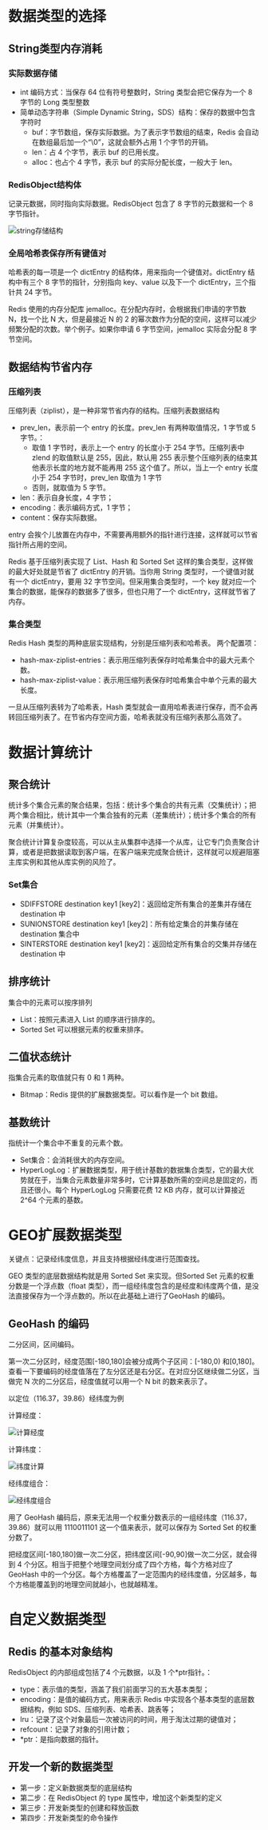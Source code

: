 # 数据类型的选择

## String类型内存消耗
### 实际数据存储
* int 编码方式：当保存 64 位有符号整数时，String 类型会把它保存为一个 8 字节的 Long 类型整数
* 简单动态字符串（Simple Dynamic String，SDS）结构：保存的数据中包含字符时
  * buf：字节数组，保存实际数据。为了表示字节数组的结束，Redis 会自动在数组最后加一个“\0”，这就会额外占用 1 个字节的开销。
  * len：占 4 个字节，表示 buf 的已用长度。
  * alloc：也占个 4 字节，表示 buf 的实际分配长度，一般大于 len。

### RedisObject结构体
记录元数据，同时指向实际数据。RedisObject 包含了 8 字节的元数据和一个 8 字节指针。

![string存储结构](assets/string存储.png)

### 全局哈希表保存所有键值对
哈希表的每一项是一个 dictEntry 的结构体，用来指向一个键值对。dictEntry 结构中有三个 8 字节的指针，分别指向 key、value 以及下一个 dictEntry，三个指针共 24 字节。

Redis 使用的内存分配库 jemalloc。在分配内存时，会根据我们申请的字节数 N，找一个比 N 大，但是最接近 N 的 2 的幂次数作为分配的空间，这样可以减少频繁分配的次数。举个例子。如果你申请 6 字节空间，jemalloc 实际会分配 8 字节空间。

## 数据结构节省内存

### 压缩列表
压缩列表（ziplist），是一种非常节省内存的结构。压缩列表数据结构
* prev_len，表示前一个 entry 的长度。prev_len 有两种取值情况，1 字节或 5 字节。：
  * 取值 1 字节时，表示上一个 entry 的长度小于 254 字节。压缩列表中 zlend 的取值默认是 255，因此，默认用 255 表示整个压缩列表的结束其他表示长度的地方就不能再用 255 这个值了。所以，当上一个 entry 长度小于 254 字节时，prev_len 取值为 1 字节
  * 否则，就取值为 5 字节。
* len：表示自身长度，4 字节；
* encoding：表示编码方式，1 字节；
* content：保存实际数据。

entry 会挨个儿放置在内存中，不需要再用额外的指针进行连接，这样就可以节省指针所占用的空间。

Redis 基于压缩列表实现了 List、Hash 和 Sorted Set 这样的集合类型，这样做的最大好处就是节省了 dictEntry 的开销。当你用 String 类型时，一个键值对就有一个 dictEntry，要用 32 字节空间。但采用集合类型时，一个 key 就对应一个集合的数据，能保存的数据多了很多，但也只用了一个 dictEntry，这样就节省了内存。

### 集合类型
Redis Hash 类型的两种底层实现结构，分别是压缩列表和哈希表。
两个配置项：
* hash-max-ziplist-entries：表示用压缩列表保存时哈希集合中的最大元素个数。
* hash-max-ziplist-value：表示用压缩列表保存时哈希集合中单个元素的最大长度。

一旦从压缩列表转为了哈希表，Hash 类型就会一直用哈希表进行保存，而不会再转回压缩列表了。在节省内存空间方面，哈希表就没有压缩列表那么高效了。


# 数据计算统计

## 聚合统计
统计多个集合元素的聚合结果，包括：统计多个集合的共有元素（交集统计）；把两个集合相比，统计其中一个集合独有的元素（差集统计）；统计多个集合的所有元素（并集统计）。

聚合统计计算复杂度较高，可以从主从集群中选择一个从库，让它专门负责聚合计算，或者是把数据读取到客户端，在客户端来完成聚合统计，这样就可以规避阻塞主库实例和其他从库实例的风险了。
### Set集合
* SDIFFSTORE destination key1 [key2]：返回给定所有集合的差集并存储在 destination 中
* SUNIONSTORE destination key1 [key2]：所有给定集合的并集存储在 destination 集合中
* SINTERSTORE destination key1 [key2]：返回给定所有集合的交集并存储在 destination 中

## 排序统计
集合中的元素可以按序排列
* List：按照元素进入 List 的顺序进行排序的。
* Sorted Set 可以根据元素的权重来排序。


## 二值状态统计
指集合元素的取值就只有 0 和 1 两种。
* Bitmap：Redis 提供的扩展数据类型。可以看作是一个 bit 数组。

## 基数统计
指统计一个集合中不重复的元素个数。
* Set集合：会消耗很大的内存空间。
* HyperLogLog：扩展数据类型，用于统计基数的数据集合类型，它的最大优势就在于，当集合元素数量非常多时，它计算基数所需的空间总是固定的，而且还很小。每个 HyperLogLog 只需要花费 12 KB 内存，就可以计算接近 2^64 个元素的基数。

# GEO扩展数据类型
关键点：记录经纬度信息，并且支持根据经纬度进行范围查找。

GEO 类型的底层数据结构就是用 Sorted Set 来实现。但Sorted Set 元素的权重分数是一个浮点数（float 类型），而一组经纬度包含的是经度和纬度两个值，是没法直接保存为一个浮点数的。所以在此基础上进行了GeoHash 的编码。

## GeoHash 的编码
二分区间，区间编码。

第一次二分区时，经度范围[-180,180]会被分成两个子区间：[-180,0) 和[0,180]。查看一下要编码的经度值落在了左分区还是右分区。在对应分区继续做二分区，当做完 N 次的二分区后，经度值就可以用一个 N bit 的数来表示了。

以定位（116.37，39.86）经纬度为例

计算经度：

![计算经度](assets/经度编码.jpeg)

计算纬度：

![纬度计算](assets/纬度计算.jpeg)

经纬度组合：

![经纬度组合](assets/经纬度组合.jpeg)

用了 GeoHash 编码后，原来无法用一个权重分数表示的一组经纬度（116.37，39.86）就可以用 1110011101 这一个值来表示，就可以保存为 Sorted Set 的权重分数了。

把经度区间[-180,180]做一次二分区，把纬度区间[-90,90]做一次二分区，就会得到 4 个分区。相当于把整个地理空间划分成了四个方格，每个方格对应了 GeoHash 中的一个分区。每个方格覆盖了一定范围内的经纬度值，分区越多，每个方格能覆盖到的地理空间就越小，也就越精准。

# 自定义数据类型

## Redis 的基本对象结构
RedisObject 的内部组成包括了4 个元数据，以及 1 个*ptr指针。：
* type：表示值的类型，涵盖了我们前面学习的五大基本类型；
* encoding：是值的编码方式，用来表示 Redis 中实现各个基本类型的底层数据结构，例如 SDS、压缩列表、哈希表、跳表等；
* lru：记录了这个对象最后一次被访问的时间，用于淘汰过期的键值对；
* refcount：记录了对象的引用计数；
* *ptr：是指向数据的指针。

## 开发一个新的数据类型
* 第一步：定义新数据类型的底层结构
* 第二步：在 RedisObject 的 type 属性中，增加这个新类型的定义
* 第三步：开发新类型的创建和释放函数
* 第四步：开发新类型的命令操作
  

